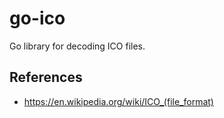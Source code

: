 # go-ico

Go library for decoding ICO files.

## References

- https://en.wikipedia.org/wiki/ICO_(file_format)
